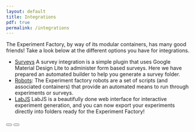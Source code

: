 ```yaml
---
layout: default
title: Integrations
pdf: true
permalink: /integrations
---
```


The Experiment Factory, by way of its modular containers, has many good friends! Take a
look below at the different options you have for integrations.

 - [Surveys](/expfactory/integration-surveys) A survey integration is a simple plugin that uses Google Material Design Lite to administer form based surveys. Here we have prepared an automated builder to help you generate a survey folder.
 - [Robots](/expfactory/integration-robots): The Experiment factory robots are a set of scripts (and associated containers) that provide an automated means to run through experiments or surveys.
 - [LabJS](/expfactory/integration-labjs) LabJS is a beautifully done web interface for interactive experiment generation, and you can now export your experiments directly into folders ready for the Experiment Factory!


<div>
    <a href="/expfactory/contribute.html"><button class="previous-button btn btn-primary"><i class="fa fa-chevron-left"></i> </button></a>
    <a href="/expfactory/"><button class="next-button btn btn-primary"><i class="fa fa-chevron-right"></i> </button></a>
</div><br>
